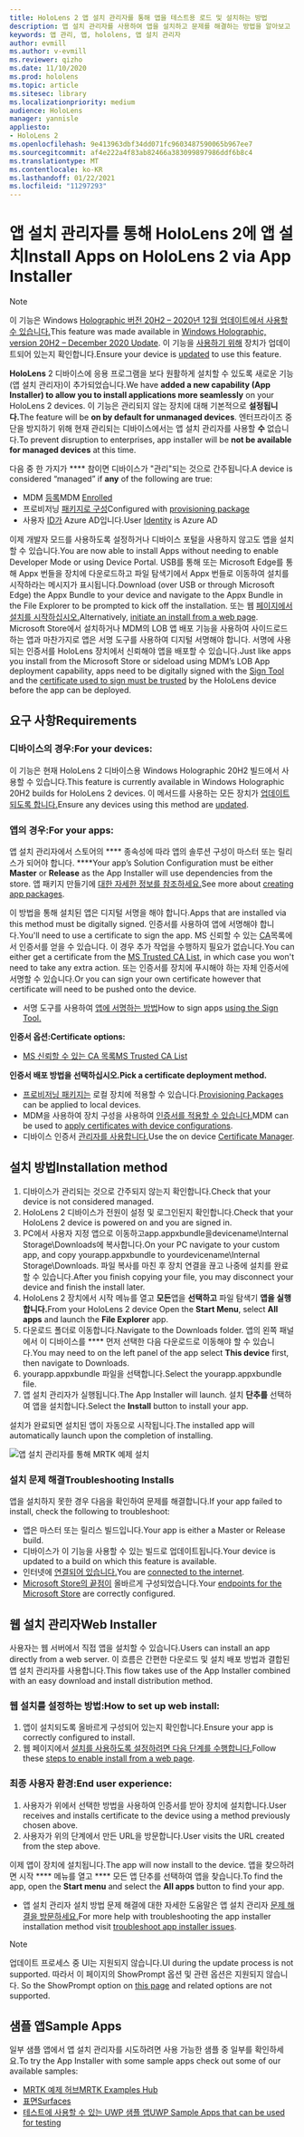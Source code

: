 ```yaml
---
title: HoloLens 2 앱 설치 관리자를 통해 앱을 테스트용 로드 및 설치하는 방법
description: 앱 설치 관리자를 사용하여 앱을 설치하고 문제를 해결하는 방법을 알아보고 UI를 통해 앱을 테스트용 로드 및 설치합니다.
keywords: 앱 관리, 앱, hololens, 앱 설치 관리자
author: evmill
ms.author: v-evmill
ms.reviewer: qizho
ms.date: 11/10/2020
ms.prod: hololens
ms.topic: article
ms.sitesec: library
ms.localizationpriority: medium
audience: HoloLens
manager: yannisle
appliesto:
- HoloLens 2
ms.openlocfilehash: 9e413963dbf34dd071fc9603487590065b967ee7
ms.sourcegitcommit: af4e222a4f83ab82466a383099897986ddf6b8c4
ms.translationtype: MT
ms.contentlocale: ko-KR
ms.lasthandoff: 01/22/2021
ms.locfileid: "11297293"
---
```

# <span data-ttu-id="4b2b4-104">앱 설치 관리자를 통해 HoloLens 2에 앱 설치</span><span class="sxs-lookup"><span data-stu-id="4b2b4-104">Install Apps on HoloLens 2 via App Installer</span></span>

> [!NOTE]
> <span data-ttu-id="4b2b4-105">이 기능은 Windows [Holographic 버전 20H2 – 2020년 12월 업데이트에서 사용할 수 있습니다.](hololens-release-notes.md)</span><span class="sxs-lookup"><span data-stu-id="4b2b4-105">This feature was made available in [Windows Holographic, version 20H2 – December 2020 Update](hololens-release-notes.md).</span></span> <span data-ttu-id="4b2b4-106">이 기능을 [사용하기 위해](hololens-update-hololens.md) 장치가 업데이트되어 있는지 확인합니다.</span><span class="sxs-lookup"><span data-stu-id="4b2b4-106">Ensure your device is [updated](hololens-update-hololens.md) to use this feature.</span></span>

<span data-ttu-id="4b2b4-107">**HoloLens** 2 디바이스에 응용 프로그램을 보다 원활하게 설치할 수 있도록 새로운 기능(앱 설치 관리자)이 추가되었습니다.</span><span class="sxs-lookup"><span data-stu-id="4b2b4-107">We have **added a new capability (App Installer) to allow you to install applications more seamlessly** on your HoloLens 2 devices.</span></span> <span data-ttu-id="4b2b4-108">이 기능은 관리되지 않는 장치에 대해 기본적으로 **설정됩니다.**</span><span class="sxs-lookup"><span data-stu-id="4b2b4-108">The feature will be **on by default for unmanaged devices**.</span></span> <span data-ttu-id="4b2b4-109">엔터프라이즈 중단을 방지하기 위해 현재 관리되는 디바이스에서는 앱 설치 관리자를 사용할 **수** 없습니다.</span><span class="sxs-lookup"><span data-stu-id="4b2b4-109">To prevent disruption to enterprises, app installer will be **not be available for managed devices** at this time.</span></span>  

<span data-ttu-id="4b2b4-110">다음 중 한 가지가 \*\*\*\* 참이면 디바이스가 "관리"되는 것으로 간주됩니다.</span><span class="sxs-lookup"><span data-stu-id="4b2b4-110">A device is considered “managed” if **any** of the following are true:</span></span>

- <span data-ttu-id="4b2b4-111">MDM [등록](hololens-enroll-mdm.md)</span><span class="sxs-lookup"><span data-stu-id="4b2b4-111">MDM [Enrolled](hololens-enroll-mdm.md)</span></span>
- <span data-ttu-id="4b2b4-112">프로비저닝 [패키지로 구성](hololens-provisioning.md)</span><span class="sxs-lookup"><span data-stu-id="4b2b4-112">Configured with [provisioning package](hololens-provisioning.md)</span></span>
- <span data-ttu-id="4b2b4-113">사용자 [ID가](hololens-identity.md) Azure AD입니다.</span><span class="sxs-lookup"><span data-stu-id="4b2b4-113">User [Identity](hololens-identity.md) is Azure AD</span></span>

<span data-ttu-id="4b2b4-114">이제 개발자 모드를 사용하도록 설정하거나 디바이스 포털을 사용하지 않고도 앱을 설치할 수 있습니다.</span><span class="sxs-lookup"><span data-stu-id="4b2b4-114">You are now able to install Apps without needing to enable Developer Mode or using Device Portal.</span></span>  <span data-ttu-id="4b2b4-115">USB를 통해 또는 Microsoft Edge를 통해 Appx 번들을 장치에 다운로드하고 파일 탐색기에서 Appx 번들로 이동하여 설치를 시작하라는 메시지가 표시됩니다.</span><span class="sxs-lookup"><span data-stu-id="4b2b4-115">Download (over USB or through Microsoft Edge) the Appx Bundle to your device and navigate to the Appx Bundle in the File Explorer to be prompted to kick off the installation.</span></span>  <span data-ttu-id="4b2b4-116">또는 웹 [페이지에서 설치를 시작하십시오.](https://docs.microsoft.com/windows/msix/app-installer/installing-windows10-apps-web)</span><span class="sxs-lookup"><span data-stu-id="4b2b4-116">Alternatively, [initiate an install from a web page](https://docs.microsoft.com/windows/msix/app-installer/installing-windows10-apps-web).</span></span>  <span data-ttu-id="4b2b4-117">Microsoft Store에서 설치하거나 MDM의 LOB 앱 배포 기능을 사용하여 사이드로드하는 앱과 마찬가지로 앱은 [](https://docs.microsoft.com/windows/win32/appxpkg/how-to-sign-a-package-using-signtool) 서명 도구를 [](https://docs.microsoft.com/windows/win32/appxpkg/how-to-sign-a-package-using-signtool#security-considerations) 사용하여 디지털 서명해야 합니다. 서명에 사용되는 인증서를 HoloLens 장치에서 신뢰해야 앱을 배포할 수 있습니다.</span><span class="sxs-lookup"><span data-stu-id="4b2b4-117">Just like apps you install from the Microsoft Store or sideload using MDM’s LOB App deployment capability, apps need to be digitally signed with the [Sign Tool](https://docs.microsoft.com/windows/win32/appxpkg/how-to-sign-a-package-using-signtool) and the [certificate used to sign must be trusted](https://docs.microsoft.com/windows/win32/appxpkg/how-to-sign-a-package-using-signtool#security-considerations) by the HoloLens device before the app can be deployed.</span></span>

## <span data-ttu-id="4b2b4-118">요구 사항</span><span class="sxs-lookup"><span data-stu-id="4b2b4-118">Requirements</span></span>

### <span data-ttu-id="4b2b4-119">디바이스의 경우:</span><span class="sxs-lookup"><span data-stu-id="4b2b4-119">For your devices:</span></span>

<span data-ttu-id="4b2b4-120">이 기능은 현재 HoloLens 2 디바이스용 Windows Holographic 20H2 빌드에서 사용할 수 있습니다.</span><span class="sxs-lookup"><span data-stu-id="4b2b4-120">This feature is currently available in Windows Holographic 20H2 builds for HoloLens 2 devices.</span></span> <span data-ttu-id="4b2b4-121">이 메서드를 사용하는 모든 장치가 [업데이트되도록 합니다.](hololens-update-hololens.md)</span><span class="sxs-lookup"><span data-stu-id="4b2b4-121">Ensure any devices using this method are [updated](hololens-update-hololens.md).</span></span>

### <span data-ttu-id="4b2b4-122">앱의 경우:</span><span class="sxs-lookup"><span data-stu-id="4b2b4-122">For your apps:</span></span>

<span data-ttu-id="4b2b4-123">앱 설치 관리자에서 스토어의 \*\*\*\* 종속성에 따라 앱의 솔루션 구성이 마스터 또는 릴리스가 되어야 합니다. \*\*\*\*</span><span class="sxs-lookup"><span data-stu-id="4b2b4-123">Your app’s Solution Configuration must be either **Master** or **Release** as the App Installer will use dependencies from the store.</span></span> <span data-ttu-id="4b2b4-124">앱 패키지 만들기에 [대한 자세한 정보를 참조하세요.](https://docs.microsoft.com/windows/msix/app-installer/create-appinstallerfile-vs)</span><span class="sxs-lookup"><span data-stu-id="4b2b4-124">See more about [creating app packages](https://docs.microsoft.com/windows/msix/app-installer/create-appinstallerfile-vs).</span></span>

<span data-ttu-id="4b2b4-125">이 방법을 통해 설치된 앱은 디지털 서명을 해야 합니다.</span><span class="sxs-lookup"><span data-stu-id="4b2b4-125">Apps that are installed via this method must be digitally signed.</span></span> <span data-ttu-id="4b2b4-126">인증서를 사용하여 앱에 서명해야 합니다.</span><span class="sxs-lookup"><span data-stu-id="4b2b4-126">You'll need to use a certificate to sign the app.</span></span> <span data-ttu-id="4b2b4-127">MS 신뢰할 수 있는 [CA](https://ccadb-public.secure.force.com/microsoft/IncludedCACertificateReportForMSFT)목록에서 인증서를 얻을 수 있습니다. 이 경우 추가 작업을 수행하지 필요가 없습니다.</span><span class="sxs-lookup"><span data-stu-id="4b2b4-127">You can either get a certificate from the [MS Trusted CA List](https://ccadb-public.secure.force.com/microsoft/IncludedCACertificateReportForMSFT), in which case you won't need to take any extra action.</span></span> <span data-ttu-id="4b2b4-128">또는 인증서를 장치에 푸시해야 하는 자체 인증서에 서명할 수 있습니다.</span><span class="sxs-lookup"><span data-stu-id="4b2b4-128">Or you can sign your own certificate however that certificate will need to be pushed onto the device.</span></span>

- <span data-ttu-id="4b2b4-129">서명 도구를 사용하여 [앱에 서명하는 방법](https://docs.microsoft.com/windows/win32/appxpkg/how-to-sign-a-package-using-signtool)</span><span class="sxs-lookup"><span data-stu-id="4b2b4-129">How to sign apps [using the Sign Tool.](https://docs.microsoft.com/windows/win32/appxpkg/how-to-sign-a-package-using-signtool)</span></span>

**<span data-ttu-id="4b2b4-130">인증서 옵션:</span><span class="sxs-lookup"><span data-stu-id="4b2b4-130">Certificate options:</span></span>**

- [<span data-ttu-id="4b2b4-131">MS 신뢰할 수 있는 CA 목록</span><span class="sxs-lookup"><span data-stu-id="4b2b4-131">MS Trusted CA List</span></span>](https://ccadb-public.secure.force.com/microsoft/IncludedCACertificateReportForMSFT)

**<span data-ttu-id="4b2b4-132">인증서 배포 방법을 선택하십시오.</span><span class="sxs-lookup"><span data-stu-id="4b2b4-132">Pick a certificate deployment method.</span></span>**

- <span data-ttu-id="4b2b4-133">[프로비저닝 패키지는](hololens-provisioning.md) 로컬 장치에 적용할 수 있습니다.</span><span class="sxs-lookup"><span data-stu-id="4b2b4-133">[Provisioning Packages](hololens-provisioning.md) can be applied to local devices.</span></span>
- <span data-ttu-id="4b2b4-134">MDM을 사용하여 장치 구성을 사용하여 [인증서를 적용할 수 있습니다.](https://docs.microsoft.com/mem/intune/protect/certificates-configure)</span><span class="sxs-lookup"><span data-stu-id="4b2b4-134">MDM can be used to [apply certificates with device configurations](https://docs.microsoft.com/mem/intune/protect/certificates-configure).</span></span>
- <span data-ttu-id="4b2b4-135">디바이스 인증서 [관리자를 사용합니다.](certificate-manager.md)</span><span class="sxs-lookup"><span data-stu-id="4b2b4-135">Use the on device [Certificate Manager](certificate-manager.md).</span></span>

## <span data-ttu-id="4b2b4-136">설치 방법</span><span class="sxs-lookup"><span data-stu-id="4b2b4-136">Installation method</span></span>

1. <span data-ttu-id="4b2b4-137">디바이스가 관리되는 것으로 간주되지 않는지 확인합니다.</span><span class="sxs-lookup"><span data-stu-id="4b2b4-137">Check that your device is not considered managed.</span></span>
1. <span data-ttu-id="4b2b4-138">HoloLens 2 디바이스가 전원이 설정 및 로그인된지 확인합니다.</span><span class="sxs-lookup"><span data-stu-id="4b2b4-138">Check that your HoloLens 2 device is powered on and you are signed in.</span></span>
1. <span data-ttu-id="4b2b4-139">PC에서 사용자 지정 앱으로 이동하고app.appxbundle을devicename\Internal Storage\Downloads에 복사합니다.</span><span class="sxs-lookup"><span data-stu-id="4b2b4-139">On your PC navigate to your custom app, and copy yourapp.appxbundle to yourdevicename\Internal Storage\Downloads.</span></span>
    <span data-ttu-id="4b2b4-140">파일 복사를 마친 후 장치 연결을 끊고 나중에 설치를 완료할 수 있습니다.</span><span class="sxs-lookup"><span data-stu-id="4b2b4-140">After you finish copying your file, you may disconnect your device and finish the install later.</span></span>
1. <span data-ttu-id="4b2b4-141">HoloLens 2 장치에서 시작 메뉴를 열고 **모든**앱을 **선택하고** 파일 탐색기 **앱을 실행합니다.**</span><span class="sxs-lookup"><span data-stu-id="4b2b4-141">From your HoloLens 2 device Open the **Start Menu**, select **All apps** and launch the **File Explorer** app.</span></span>
1. <span data-ttu-id="4b2b4-142">다운로드 폴더로 이동합니다.</span><span class="sxs-lookup"><span data-stu-id="4b2b4-142">Navigate to the Downloads folder.</span></span> <span data-ttu-id="4b2b4-143">앱의 왼쪽 패널에서 이 디바이스를 \*\*\*\* 먼저 선택한 다음 다운로드로 이동해야 할 수 있습니다.</span><span class="sxs-lookup"><span data-stu-id="4b2b4-143">You may need to on the left panel of the app select **This device** first, then navigate to Downloads.</span></span>
1. <span data-ttu-id="4b2b4-144">yourapp.appxbundle 파일을 선택합니다.</span><span class="sxs-lookup"><span data-stu-id="4b2b4-144">Select the yourapp.appxbundle file.</span></span>
1. <span data-ttu-id="4b2b4-145">앱 설치 관리자가 실행됩니다.</span><span class="sxs-lookup"><span data-stu-id="4b2b4-145">The App Installer will launch.</span></span> <span data-ttu-id="4b2b4-146">설치 **단추를** 선택하여 앱을 설치합니다.</span><span class="sxs-lookup"><span data-stu-id="4b2b4-146">Select the **Install** button to install your app.</span></span>

<span data-ttu-id="4b2b4-147">설치가 완료되면 설치된 앱이 자동으로 시작됩니다.</span><span class="sxs-lookup"><span data-stu-id="4b2b4-147">The installed app will automatically launch upon the completion of installing.</span></span>

![앱 설치 관리자를 통해 MRTK 예제 설치](images/hololens-app-installer-picture.jpg)

### <span data-ttu-id="4b2b4-149">설치 문제 해결</span><span class="sxs-lookup"><span data-stu-id="4b2b4-149">Troubleshooting Installs</span></span>

<span data-ttu-id="4b2b4-150">앱을 설치하지 못한 경우 다음을 확인하여 문제를 해결합니다.</span><span class="sxs-lookup"><span data-stu-id="4b2b4-150">If your app failed to install,  check the following to troubleshoot:</span></span>

- <span data-ttu-id="4b2b4-151">앱은 마스터 또는 릴리스 빌드입니다.</span><span class="sxs-lookup"><span data-stu-id="4b2b4-151">Your app is either a Master or Release build.</span></span>
- <span data-ttu-id="4b2b4-152">디바이스가 이 기능을 사용할 수 있는 빌드로 업데이트됩니다.</span><span class="sxs-lookup"><span data-stu-id="4b2b4-152">Your device is updated to a build on which this feature is available.</span></span>
- <span data-ttu-id="4b2b4-153">인터넷에 [연결되어 있습니다.](hololens-network.md)</span><span class="sxs-lookup"><span data-stu-id="4b2b4-153">You are [connected to the internet](hololens-network.md).</span></span>
- <span data-ttu-id="4b2b4-154">[Microsoft Store의 끝점이](hololens-offline.md) 올바르게 구성되었습니다.</span><span class="sxs-lookup"><span data-stu-id="4b2b4-154">Your [endpoints for the Microsoft Store](hololens-offline.md) are correctly configured.</span></span>  

## <span data-ttu-id="4b2b4-155">웹 설치 관리자</span><span class="sxs-lookup"><span data-stu-id="4b2b4-155">Web Installer</span></span>

<span data-ttu-id="4b2b4-156">사용자는 웹 서버에서 직접 앱을 설치할 수 있습니다.</span><span class="sxs-lookup"><span data-stu-id="4b2b4-156">Users can install an app directly from a web server.</span></span> <span data-ttu-id="4b2b4-157">이 흐름은 간편한 다운로드 및 설치 배포 방법과 결합된 앱 설치 관리자를 사용합니다.</span><span class="sxs-lookup"><span data-stu-id="4b2b4-157">This flow takes use of the App Installer combined with an easy download and install distribution method.</span></span>

### <span data-ttu-id="4b2b4-158">웹 설치를 설정하는 방법:</span><span class="sxs-lookup"><span data-stu-id="4b2b4-158">How to set up web install:</span></span>

1. <span data-ttu-id="4b2b4-159">앱이 설치되도록 올바르게 구성되어 있는지 확인합니다.</span><span class="sxs-lookup"><span data-stu-id="4b2b4-159">Ensure your app is correctly configured to install.</span></span>
1. <span data-ttu-id="4b2b4-160">웹 페이지에서 [설치를 사용하도록 설정하려면 다음 단계를 수행합니다.](https://docs.microsoft.com/windows/msix/app-installer/installing-windows10-apps-web#how-to-enable-this-on-a-webpage)</span><span class="sxs-lookup"><span data-stu-id="4b2b4-160">Follow these [steps to enable install from a web page](https://docs.microsoft.com/windows/msix/app-installer/installing-windows10-apps-web#how-to-enable-this-on-a-webpage).</span></span>

### <span data-ttu-id="4b2b4-161">최종 사용자 환경:</span><span class="sxs-lookup"><span data-stu-id="4b2b4-161">End user experience:</span></span>

1. <span data-ttu-id="4b2b4-162">사용자가 위에서 선택한 방법을 사용하여 인증서를 받아 장치에 설치합니다.</span><span class="sxs-lookup"><span data-stu-id="4b2b4-162">User receives and installs certificate to the device using a method previously chosen above.</span></span>
1. <span data-ttu-id="4b2b4-163">사용자가 위의 단계에서 만든 URL을 방문합니다.</span><span class="sxs-lookup"><span data-stu-id="4b2b4-163">User visits the URL created from the step above.</span></span>

<span data-ttu-id="4b2b4-164">이제 앱이 장치에 설치됩니다.</span><span class="sxs-lookup"><span data-stu-id="4b2b4-164">The app will now install to the device.</span></span> <span data-ttu-id="4b2b4-165">앱을 찾으하려면 시작 \*\*\*\* 메뉴를 열고 \*\*\*\* 모든 앱 단추를 선택하여 앱을 찾습니다.</span><span class="sxs-lookup"><span data-stu-id="4b2b4-165">To find the app, open the **Start menu** and select the **All apps** button to find your app.</span></span>

- <span data-ttu-id="4b2b4-166">앱 설치 관리자 설치 방법 문제 해결에 대한 자세한 도움말은 앱 설치 관리자 [문제 해결을 방문하세요.](https://docs.microsoft.com/windows/msix/app-installer/troubleshoot-appinstaller-issues)</span><span class="sxs-lookup"><span data-stu-id="4b2b4-166">For more help with troubleshooting the app installer installation method visit [troubleshoot app installer issues](https://docs.microsoft.com/windows/msix/app-installer/troubleshoot-appinstaller-issues).</span></span>

> [!NOTE]
> <span data-ttu-id="4b2b4-167">업데이트 프로세스 중 UI는 지원되지 않습니다.</span><span class="sxs-lookup"><span data-stu-id="4b2b4-167">UI during the update process is not supported.</span></span> <span data-ttu-id="4b2b4-168">따라서 이 페이지의 ShowPrompt 옵션 및 관련 옵션은 지원되지 않습니다. [](https://docs.microsoft.com/windows/msix/app-installer/update-settings)</span><span class="sxs-lookup"><span data-stu-id="4b2b4-168">So the ShowPrompt option on [this page](https://docs.microsoft.com/windows/msix/app-installer/update-settings) and related options are not supported.</span></span>

## <span data-ttu-id="4b2b4-169">샘플 앱</span><span class="sxs-lookup"><span data-stu-id="4b2b4-169">Sample Apps</span></span>

<span data-ttu-id="4b2b4-170">일부 샘플 앱에서 앱 설치 관리자를 시도하려면 사용 가능한 샘플 중 일부를 확인하세요.</span><span class="sxs-lookup"><span data-stu-id="4b2b4-170">To try the App Installer with some sample apps check out some of our available samples:</span></span>

- [<span data-ttu-id="4b2b4-171">MRTK 예제 허브</span><span class="sxs-lookup"><span data-stu-id="4b2b4-171">MRTK Examples Hub</span></span>](https://microsoft.github.io/MixedRealityToolkit-Unity/Documentation/README_ExampleHub.html)
- [<span data-ttu-id="4b2b4-172">표면</span><span class="sxs-lookup"><span data-stu-id="4b2b4-172">Surfaces</span></span>](https://docs.microsoft.com/windows/mixed-reality/develop/unity/sampleapp-surfaces)
- [<span data-ttu-id="4b2b4-173">테스트에 사용할 수 있는 UWP 샘플 앱</span><span class="sxs-lookup"><span data-stu-id="4b2b4-173">UWP Sample Apps that can be used for testing</span></span>](https://github.com/microsoft/Windows-universal-samples/tree/master/Samples)
